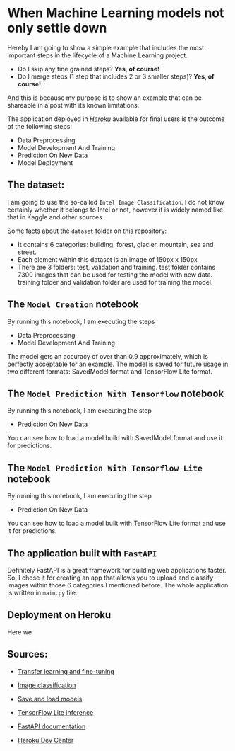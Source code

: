 # When Machine Learning models not only settle down  

Hereby I am going to show a simple example that includes the most important steps in the lifecycle of a Machine Learning project. 

- Do I skip any fine grained steps? **Yes, of course!**
- Do I merge steps (1 step that includes 2 or 3 smaller steps)? **Yes, of course!** 

And this is because my purpose is to show an example that can be shareable in a post with its known limitations.

The application deployed in *[Heroku](https://awesome-classifier.herokuapp.com/)* available for final users is the outcome of the following steps:

- Data Preprocessing
- Model Development And Training
- Prediction On New Data
- Model Deployment

## The dataset: 

I am going to use the so-called `Intel Image Classification`. I do not know certainly whether it belongs to Intel or not, however it is widely named like that in Kaggle and other sources.

Some facts about the `dataset` folder on this repository:

- It contains 6 categories: building, forest, glacier, mountain, sea and street.
- Each element within this dataset is an image of 150px x 150px
- There are 3 folders: test, validation and training. test folder contains 7300 images that can be used for testing the model with new data. training folder and validation folder are used for training the model.

## The `Model Creation` notebook

By running this notebook, I am executing the steps

- Data Preprocessing
- Model Development And Training

The model gets an accuracy of over than 0.9 approximately, which is perfectly acceptable for an example. The model is saved for future usage in two different formats: SavedModel format and TensorFlow Lite format.


## The `Model Prediction With Tensorflow` notebook

By running this notebook, I am executing the step

- Prediction On New Data

You can see how to load a model build with SavedModel format and use it for predictions.

## The `Model Prediction With Tensorflow Lite` notebook

By running this notebook, I am executing the step

- Prediction On New Data

You can see how to load a model built with TensorFlow Lite format and use it for predictions.

## The application built with `FastAPI`

Definitely FastAPI is a great framework for building web applications faster. So, I chose it for creating an app that allows you to upload and classify images within those 6 categories I mentioned before. The whole application is written in `main.py` file.

## Deployment on Heroku

Here we 



## Sources:

- [Transfer learning and fine-tuning](https://www.tensorflow.org/tutorials/images/transfer_learning)

- [Image classification](https://www.tensorflow.org/tutorials/images/classification)

- [Save and load models](https://www.tensorflow.org/tutorials/keras/save_and_load)

- [TensorFlow Lite inference](https://www.tensorflow.org/lite/guide/inference)

- [FastAPI documentation](https://fastapi.tiangolo.com)

- [Heroku Dev Center](https://devcenter.heroku.com)